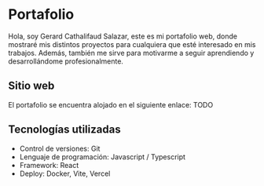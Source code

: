 # Portafolio

Hola, soy Gerard Cathalifaud Salazar, este es mi portafolio web, donde mostraré mis distintos proyectos para cualquiera que esté interesado en mis trabajos. Además, también me sirve para motivarme a seguir aprendiendo y desarrollándome profesionalmente. 

## Sitio web

El portafolio se encuentra alojado en el siguiente enlace: TODO

## Tecnologías utilizadas

+ Control de versiones: Git
+ Lenguaje de programación: Javascript / Typescript
+ Framework: React
+ Deploy: Docker, Vite, Vercel